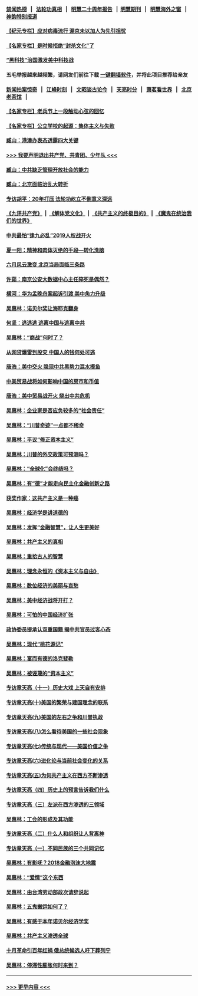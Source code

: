 #### [禁闻热榜](热点新闻.md?=0)  &nbsp;&nbsp;|&nbsp;&nbsp; [法轮功真相](https://github.com/gfw-breaker/truth/blob/master/README.md?=0) &nbsp;&nbsp;|&nbsp;&nbsp; [明慧二十周年报告](https://github.com/gfw-breaker/mh-reports/blob/master/README.md?=0) &nbsp;&nbsp;|&nbsp;&nbsp;[明慧期刊](https://github.com/gfw-breaker/mh-qikan) &nbsp;&nbsp;|&nbsp;&nbsp; [明慧海外之窗](https://github.com/gfw-breaker/mh-news/blob/master/README.md?=0) &nbsp;&nbsp;|&nbsp;&nbsp; [神韵特别报道](https://github.com/gfw-breaker/mh-news/blob/master/shenyun.md?=0)
#### [【纪元专栏】应对病毒流行 渥京未以加人为先引担忧](../pages/nsc423/n11875714.md?t=02280731) 
#### [【名家专栏】是时候拒绝“封杀文化”了](../pages/nsc423/n11814093.md?t=02280731) 
#### [“黑科技”治国激发美中科技战](../pages/nsc423/n11638056.md?t=02280731) 
#### 五毛举报越来越频繁，请网友们前往下载 [一键翻墙软件](https://github.com/gfw-breaker/ssr-accounts)，并将此项目推荐给亲友
#### [新闻拍案惊奇](https://github.com/gfw-breaker/banned-news/blob/master/pages/link4.md) &nbsp;&nbsp;|&nbsp;&nbsp; [江峰时刻](https://github.com/gfw-breaker/banned-news/blob/master/pages/link4.md) &nbsp;&nbsp;|&nbsp;&nbsp; [文昭谈古论今](https://github.com/gfw-breaker/banned-news/blob/master/pages/link4.md) &nbsp;&nbsp;|&nbsp;&nbsp; [天亮时分](https://github.com/gfw-breaker/banned-news/blob/master/pages/link4.md) &nbsp;&nbsp;|&nbsp;&nbsp; [萧茗看世界](https://github.com/gfw-breaker/banned-news/blob/master/pages/link4.md) &nbsp;&nbsp;|&nbsp;&nbsp; [北京老茶馆](https://github.com/gfw-breaker/banned-news/blob/master/pages/link4.md) &nbsp;&nbsp;|&nbsp;&nbsp; 
#### [【名家专栏】老兵节上一段触动心弦的回忆](../pages/nsc423/n11646016.md?t=02280731) 
#### [【名家专栏】公立学校的起源：集体主义与失败](../pages/nsc423/n11601833.md?t=02280731) 
#### [臧山：港澳办表态透露四大关键](../pages/nsc423/n11421628.md?t=02280731) 
#### [>>> 我要声明退出共产党、共青团、少年队 <<<](https://github.com/begood0513/goodnews/blob/master/quit/letter.md) 
#### [臧山：中共缺乏管理开放社会的能力](../pages/nsc423/n11407457.md?t=02280731) 
#### [臧山：北京面临治乱大转折](../pages/nsc423/n11406895.md?t=02280731) 
#### [专访胡平：20年打压 法轮功屹立不倒意义深远](../pages/nsc423/n11398800.md?t=02280731) 
#### [《九评共产党》](https://github.com/begood0513/9ping.md/blob/master/README.md) &nbsp;|&nbsp; [《解体党文化》](../../../../jtdwh.md/blob/master/README.md)  &nbsp;|&nbsp; [《共产主义的终极目的》](../../../../gczydzjmd.md/blob/master/README.md) &nbsp;|&nbsp; [《魔鬼在统治我们的世界》](../../../../mgztzwmdsj.md/blob/master/README.md) 
#### [中共最怕“逢九必乱”2019人权战开火](../pages/nsc423/n11385248.md?t=02280731) 
#### [夏一阳：精神和肉体灭绝的手段—转化洗脑](../pages/nsc423/n11368250.md?t=02280731) 
#### [六月风云激变 北京当局面临三条路](../pages/nsc423/n11313668.md?t=02280731) 
#### [许茹：南京公安大数据中心主任猝死是偶然？](../pages/nsc423/n11064744.md?t=02280731) 
#### [横河：华为孟晚舟案起诉引渡 美中角力升级](../pages/nsc423/n11027230.md?t=02280731) 
#### [吴惠林：诺贝尔奖让海耶克翻身](../pages/nsc423/n10890049.md?t=02280731) 
#### [何坚：逃逃逃 逃离中国与逃离中共](../pages/nsc423/n10592891.md?t=02280731) 
#### [吴惠林：“商战”何时了？](../pages/nsc423/n10573558.md?t=02280731) 
#### [从网贷爆雷到股灾 中国人的钱何处可逃](../pages/nsc423/n10572800.md?t=02280731) 
#### [唐浩：美中交火 隐现中共黑势力混水摸鱼](../pages/nsc423/n10544040.md?t=02280731) 
#### [中美贸易战将如何影响中国的房市和币值](../pages/nsc423/n10543697.md?t=02280731) 
#### [唐浩：美中贸易战开火 烧出中共危机](../pages/nsc423/n10540126.md?t=02280731) 
#### [吴惠林：企业家是否应负较多的“社会责任”](../pages/nsc423/n10535022.md?t=02280731) 
#### [吴惠林：“川普奇迹”一点都不稀奇](../pages/nsc423/n10512808.md?t=02280731) 
#### [吴惠林：平议“修正资本主义”](../pages/nsc423/n10495724.md?t=02280731) 
#### [吴惠林：川普的外交政策可预测吗？](../pages/nsc423/n10462387.md?t=02280731) 
#### [吴惠林：“全球化”会终结吗？](../pages/nsc423/n10452838.md?t=02280731) 
#### [吴惠林：有“德”才能走向民主化金融创新之路](../pages/nsc423/n10432292.md?t=02280731) 
#### [获奖作家：这共产主义是一种癌](../pages/nsc423/n10431541.md?t=02280731) 
#### [吴惠林：经济学是讲道德的](../pages/nsc423/n10398014.md?t=02280731) 
#### [吴惠林：发挥“金融智慧”，让人生更美好](../pages/nsc423/n10375019.md?t=02280731) 
#### [吴惠林：共产主义的真相](../pages/nsc423/n10351394.md?t=02280731) 
#### [吴惠林：重拾古人的智慧](../pages/nsc423/n10337691.md?t=02280731) 
#### [吴惠林：理念永恒的《资本主义与自由》](../pages/nsc423/n10316274.md?t=02280731) 
#### [吴惠林：数位经济的美丽与哀愁](../pages/nsc423/n10292946.md?t=02280731) 
#### [吴惠林：美中经济战将开打？](../pages/nsc423/n10258825.md?t=02280731) 
#### [吴惠林：可怕的中国经济扩张](../pages/nsc423/n10219147.md?t=02280731) 
#### [政协委员提承认双重国籍 揭中共官员过客心态](../pages/nsc423/n10208809.md?t=02280731) 
#### [吴惠林：现代“桃花源记”](../pages/nsc423/n10185234.md?t=02280731) 
#### [吴惠林：富而有德的洛克斐勒](../pages/nsc423/n10142264.md?t=02280731) 
#### [吴惠林：被诬蔑的“资本主义”](../pages/nsc423/n10124816.md?t=02280731) 
#### [专访章天亮（十一）历史大戏 上天自有安排](../pages/nsc423/n10094905.md?t=02280731) 
#### [专访章天亮(十)美国的繁荣与建国理念的联系](../pages/nsc423/n10094899.md?t=02280731) 
#### [专访章天亮(九)美国的左右之争和川普执政](../pages/nsc423/n10094889.md?t=02280731) 
#### [专访章天亮(八)怎么看待美国的一些社会现象](../pages/nsc423/n10094857.md?t=02280731) 
#### [专访章天亮(七)传统与现代——美国价值之争](../pages/nsc423/n10093140.md?t=02280731) 
#### [专访章天亮(六)进化论与当前社会变化的关系](../pages/nsc423/n10092036.md?t=02280731) 
#### [专访章天亮(五)为何共产主义在西方不断渗透](../pages/nsc423/n10083620.md?t=02280731) 
#### [专访章天亮（四）历史上的预言告诉我们什么](../pages/nsc423/n10083606.md?t=02280731) 
#### [专访章天亮（三）左派在西方渗透的三领域](../pages/nsc423/n10081115.md?t=02280731) 
#### [吴惠林：工会的形成及其功能](../pages/nsc423/n10080633.md?t=02280731) 
#### [专访章天亮（二）什么人和组织让人背离神](../pages/nsc423/n10076637.md?t=02280731) 
#### [专访章天亮（一）不同民族的三个共同记忆](../pages/nsc423/n10074188.md?t=02280731) 
#### [吴惠林：有影呒？2018金融泡沫大地震](../pages/nsc423/n10040534.md?t=02280731) 
#### [吴惠林：“爱情”这个东西](../pages/nsc423/n10019423.md?t=02280731) 
#### [吴惠林：由台湾劳动部政次请辞说起](../pages/nsc423/n9979679.md?t=02280731) 
#### [吴惠林：五鬼搬运如何了？](../pages/nsc423/n9925338.md?t=02280731) 
#### [吴惠林：有感于本年诺贝尔经济学奖](../pages/nsc423/n9871883.md?t=02280731) 
#### [吴惠林：共产主义渗透全球](../pages/nsc423/n9812748.md?t=02280731) 
#### [十月革命引百年红祸 俄总统候选人吁下葬列宁](../pages/nsc423/n9810182.md?t=02280731) 
#### [吴惠林：停滞性膨胀何时来到？](../pages/nsc423/n9764136.md?t=02280731) 

----
#### [ >>> 更早内容 <<< ](../indexes/nsc423-earlier.md)
